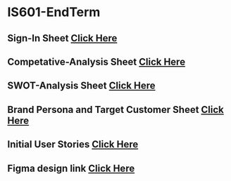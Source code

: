 # IS601-EndTerm

## Sign-In Sheet [Click Here](signin-sheet.md)


## Competative-Analysis Sheet [Click Here](competative-analysis.md)


## SWOT-Analysis Sheet [Click Here](SWOT-analysis.md)


## Brand Persona and Target Customer Sheet [Click Here](Brand-TargetAudience.md)


## Initial User Stories [Click Here](User-Stories.md)



## Figma design link [Click Here](https://www.figma.com/file/puog0pDY0mW5VGzuivGCi1/Final-Group-Project--Bakery?type=design&node-id=0%3A1&mode=design&t=czFldwwjhv8nc5sg-1)

